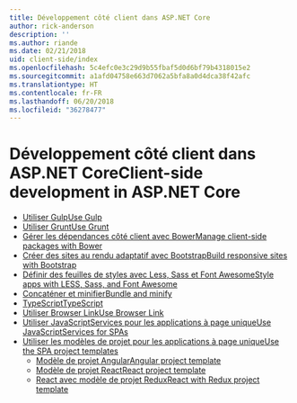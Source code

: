 ```yaml
---
title: Développement côté client dans ASP.NET Core
author: rick-anderson
description: ''
ms.author: riande
ms.date: 02/21/2018
uid: client-side/index
ms.openlocfilehash: 5c4efc0e3c29d9b55fbaf5d0d6bf79b4318015e2
ms.sourcegitcommit: a1afd04758e663d7062a5bfa8a0d4dca38f42afc
ms.translationtype: HT
ms.contentlocale: fr-FR
ms.lasthandoff: 06/20/2018
ms.locfileid: "36278477"
---
```

# <a name="client-side-development-in-aspnet-core"></a><span data-ttu-id="577ae-102">Développement côté client dans ASP.NET Core</span><span class="sxs-lookup"><span data-stu-id="577ae-102">Client-side development in ASP.NET Core</span></span>

- [<span data-ttu-id="577ae-103">Utiliser Gulp</span><span class="sxs-lookup"><span data-stu-id="577ae-103">Use Gulp</span></span>](xref:client-side/using-gulp)
- [<span data-ttu-id="577ae-104">Utiliser Grunt</span><span class="sxs-lookup"><span data-stu-id="577ae-104">Use Grunt</span></span>](xref:client-side/using-grunt)
- [<span data-ttu-id="577ae-105">Gérer les dépendances côté client avec Bower</span><span class="sxs-lookup"><span data-stu-id="577ae-105">Manage client-side packages with Bower</span></span>](xref:client-side/bower)
- [<span data-ttu-id="577ae-106">Créer des sites au rendu adaptatif avec Bootstrap</span><span class="sxs-lookup"><span data-stu-id="577ae-106">Build responsive sites with Bootstrap</span></span>](xref:client-side/bootstrap)
- [<span data-ttu-id="577ae-107">Définir des feuilles de styles avec Less, Sass et Font Awesome</span><span class="sxs-lookup"><span data-stu-id="577ae-107">Style apps with LESS, Sass, and Font Awesome</span></span>](xref:client-side/less-sass-fa)
- [<span data-ttu-id="577ae-108">Concaténer et minifier</span><span class="sxs-lookup"><span data-stu-id="577ae-108">Bundle and minify</span></span>](xref:client-side/bundling-and-minification)
- [<span data-ttu-id="577ae-109">TypeScript</span><span class="sxs-lookup"><span data-stu-id="577ae-109">TypeScript</span></span>](https://www.typescriptlang.org/docs/handbook/asp-net-core.html)
- [<span data-ttu-id="577ae-110">Utiliser Browser Link</span><span class="sxs-lookup"><span data-stu-id="577ae-110">Use Browser Link</span></span>](xref:client-side/using-browserlink)
- [<span data-ttu-id="577ae-111">Utiliser JavaScriptServices pour les applications à page unique</span><span class="sxs-lookup"><span data-stu-id="577ae-111">Use JavaScriptServices for SPAs</span></span>](xref:client-side/spa-services)
- [<span data-ttu-id="577ae-112">Utiliser les modèles de projet pour les applications à page unique</span><span class="sxs-lookup"><span data-stu-id="577ae-112">Use the SPA project templates</span></span>](xref:spa/index)
    - [<span data-ttu-id="577ae-113">Modèle de projet Angular</span><span class="sxs-lookup"><span data-stu-id="577ae-113">Angular project template</span></span>](xref:spa/angular)
    - [<span data-ttu-id="577ae-114">Modèle de projet React</span><span class="sxs-lookup"><span data-stu-id="577ae-114">React project template</span></span>](xref:spa/react)
    - [<span data-ttu-id="577ae-115">React avec modèle de projet Redux</span><span class="sxs-lookup"><span data-stu-id="577ae-115">React with Redux project template</span></span>](xref:spa/react-with-redux)
